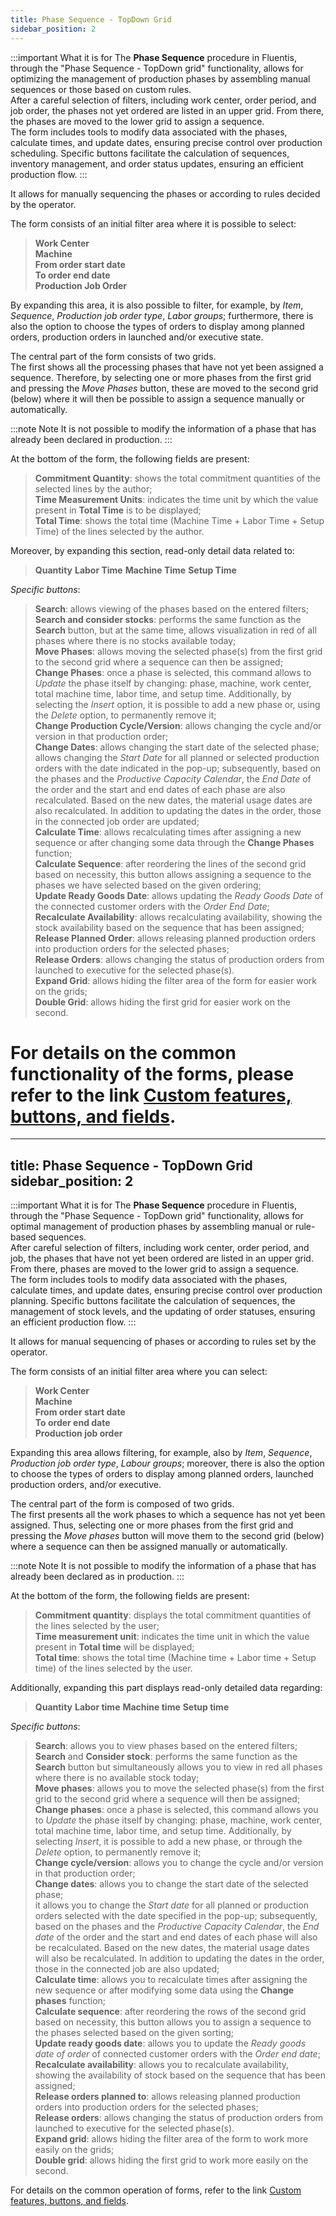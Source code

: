 ```yaml
---
title: Phase Sequence - TopDown Grid 
sidebar_position: 2
---
```


:::important What it is for
The **Phase Sequence** procedure in Fluentis, through the "Phase Sequence - TopDown grid" functionality, allows for optimizing the management of production phases by assembling manual sequences or those based on custom rules.      
After a careful selection of filters, including work center, order period, and job order, the phases not yet ordered are listed in an upper grid. From there, the phases are moved to the lower grid to assign a sequence.      
The form includes tools to modify data associated with the phases, calculate times, and update dates, ensuring precise control over production scheduling. Specific buttons facilitate the calculation of sequences, inventory management, and order status updates, ensuring an efficient production flow.
:::

It allows for manually sequencing the phases or according to rules decided by the operator.

The form consists of an initial filter area where it is possible to select:
> **Work Center**       
> **Machine**        
> **From order start date**         
> **To order end date**      
> **Production Job Order**     

By expanding this area, it is also possible to filter, for example, by *Item*, *Sequence*, *Production job order type*, *Labor groups*; furthermore, there is also the option to choose the types of orders to display among planned orders, production orders in launched and/or executive state.

The central part of the form consists of two grids.           
The first shows all the processing phases that have not yet been assigned a sequence. Therefore, by selecting one or more phases from the first grid and pressing the *Move Phases* button, these are moved to the second grid (below) where it will then be possible to assign a sequence manually or automatically.          

:::note Note
It is not possible to modify the information of a phase that has already been declared in production.
:::

At the bottom of the form, the following fields are present:
> **Commitment Quantity**: shows the total commitment quantities of the selected lines by the author;         
> **Time Measurement Units**: indicates the time unit by which the value present in **Total Time** is to be displayed;     
> **Total Time**: shows the total time (Machine Time + Labor Time + Setup Time) of the lines selected by the author.

Moreover, by expanding this section, read-only detail data related to:
> **Quantity**
> **Labor Time**
> **Machine Time**
> **Setup Time**

*Specific buttons*:  

> **Search**: allows viewing of the phases based on the entered filters;           
> **Search and consider stocks**: performs the same function as the **Search** button, but at the same time, allows visualization in red of all phases where there is no stocks available today;                   
> **Move Phases**: allows moving the selected phase(s) from the first grid to the second grid where a sequence can then be assigned;         
> **Change Phases**: once a phase is selected, this command allows to *Update* the phase itself by changing: phase, machine, work center, total machine time, labor time, and setup time. Additionally, by selecting the *Insert* option, it is possible to add a new phase or, using the *Delete* option, to permanently remove it;            
> **Change Production Cycle/Version**: allows changing the cycle and/or version in that production order;            
> **Change Dates**: allows changing the start date of the selected phase;         
allows changing the *Start Date* for all planned or selected production orders with the date indicated in the pop-up; subsequently, based on the phases and the *Productive Capacity Calendar*, the *End Date* of the order and the start and end dates of each phase are also recalculated. Based on the new dates, the material usage dates are also recalculated.
In addition to updating the dates in the order, those in the connected job order are updated;        
> **Calculate Time**: allows recalculating times after assigning a new sequence or after changing some data through the **Change Phases** function;          
> **Calculate Sequence**: after reordering the lines of the second grid based on necessity, this button allows assigning a sequence to the phases we have selected based on the given ordering;       
> **Update Ready Goods Date**: allows updating the *Ready Goods Date* of the connected customer orders with the *Order End Date*;      
> **Recalculate Availability**: allows recalculating availability, showing the stock availability based on the sequence that has been assigned;         
> **Release Planned Order**: allows releasing planned production orders into production orders for the selected phases;                     
> **Release Orders**: allows changing the status of production orders from launched to executive for the selected phase(s).         
> **Expand Grid**: allows hiding the filter area of the form for easier work on the grids;         
> **Double Grid**: allows hiding the first grid for easier work on the second.          

For details on the common functionality of the forms, please refer to the link [Custom features, buttons, and fields](/docs/guide/common).
=======
---
title: Phase Sequence - TopDown Grid 
sidebar_position: 2
---

:::important What it is for
The **Phase Sequence** procedure in Fluentis, through the "Phase Sequence - TopDown grid" functionality, allows for optimal management of production phases by assembling manual or rule-based sequences.      
After careful selection of filters, including work center, order period, and job, the phases that have not yet been ordered are listed in an upper grid. From there, phases are moved to the lower grid to assign a sequence.      
The form includes tools to modify data associated with the phases, calculate times, and update dates, ensuring precise control over production planning. Specific buttons facilitate the calculation of sequences, the management of stock levels, and the updating of order statuses, ensuring an efficient production flow.
:::

It allows for manual sequencing of phases or according to rules set by the operator.

The form consists of an initial filter area where you can select:
> **Work Center**       
> **Machine**        
> **From order start date**         
> **To order end date**      
> **Production job order**     

Expanding this area allows filtering, for example, also by *Item*, *Sequence*, *Production job order type*, *Labour groups*; moreover, there is also the option to choose the types of orders to display among planned orders, launched production orders, and/or executive.

The central part of the form is composed of two grids.           
The first presents all the work phases to which a sequence has not yet been assigned. Thus, selecting one or more phases from the first grid and pressing the *Move phases* button will move them to the second grid (below) where a sequence can then be assigned manually or automatically.          

:::note Note
It is not possible to modify the information of a phase that has already been declared as in production.
:::

At the bottom of the form, the following fields are present:
> **Commitment quantity**: displays the total commitment quantities of the lines selected by the user;         
> **Time measurement unit**: indicates the time unit in which the value present in **Total time** will be displayed;     
> **Total time**: shows the total time (Machine time + Labor time + Setup time) of the lines selected by the user.

Additionally, expanding this part displays read-only detailed data regarding:
> **Quantity**
> **Labor time**
> **Machine time**
> **Setup time**

*Specific buttons*:  

> **Search**: allows you to view phases based on the entered filters;           
> **Search** and **Consider stock**: performs the same function as the **Search** button but simultaneously allows you to view in red all phases where there is no available stock today;                    
> **Move phases**: allows you to move the selected phase(s) from the first grid to the second grid where a sequence will then be assigned;         
> **Change phases**: once a phase is selected, this command allows you to *Update* the phase itself by changing: phase, machine, work center, total machine time, labor time, and setup time. Additionally, by selecting *Insert*, it is possible to add a new phase, or through the *Delete* option, to permanently remove it;            
> **Change cycle/version**: allows you to change the cycle and/or version in that production order;            
> **Change dates**: allows you to change the start date of the selected phase;         
it allows you to change the *Start date* for all planned or production orders selected with the date specified in the pop-up; subsequently, based on the phases and the *Productive Capacity Calendar*, the *End date* of the order and the start and end dates of each phase will also be recalculated. Based on the new dates, the material usage dates will also be recalculated.
In addition to updating the dates in the order, those in the connected job are also updated;        
> **Calculate time**: allows you to recalculate times after assigning the new sequence or after modifying some data using the **Change phases** function;          
> **Calculate sequence**: after reordering the rows of the second grid based on necessity, this button allows you to assign a sequence to the phases selected based on the given sorting;       
> **Update ready goods date**: allows you to update the *Ready goods date of order* of connected customer orders with the *Order end date*;      
> **Recalculate availability**: allows you to recalculate availability, showing the availability of stock based on the sequence that has been assigned;         
> **Release orders planned to**: allows releasing planned production orders into production orders for the selected phases;                     
> **Release orders**: allows changing the status of production orders from launched to executive for the selected phase(s).         
> **Expand grid**: allows hiding the filter area of the form to work more easily on the grids;         
> **Double grid**: allows hiding the first grid to work more easily on the second.          

For details on the common operation of forms, refer to the link [Custom features, buttons, and fields](/docs/guide/common).

